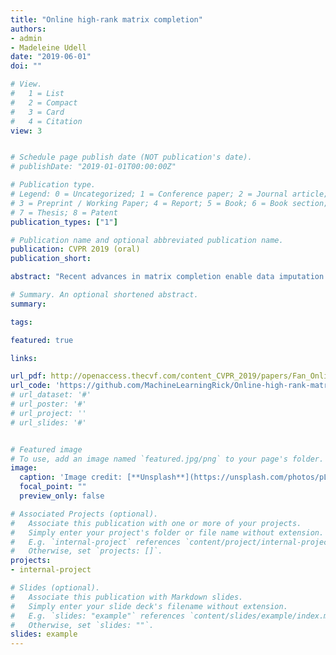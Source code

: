 ```yaml
---
title: "Online high-rank matrix completion"
authors:
- admin
- Madeleine Udell
date: "2019-06-01"
doi: ""

# View.
#   1 = List
#   2 = Compact
#   3 = Card
#   4 = Citation
view: 3


# Schedule page publish date (NOT publication's date).
# publishDate: "2019-01-01T00:00:00Z"

# Publication type.
# Legend: 0 = Uncategorized; 1 = Conference paper; 2 = Journal article;
# 3 = Preprint / Working Paper; 4 = Report; 5 = Book; 6 = Book section;
# 7 = Thesis; 8 = Patent
publication_types: ["1"]

# Publication name and optional abbreviated publication name.
publication: CVPR 2019 (oral)
publication_short: 

abstract: "Recent advances in matrix completion enable data imputation in full-rank matrices by exploiting low dimensional (nonlinear) latent structure. In this paper, we develop a new model for high rank matrix completion (HRMC), together with batch and online methods to fit the model and out-of-sample extension to complete new data. The method works by (implicitly) mapping the data into a high dimensional polynomial feature space using the kernel trick; importantly, the data occupies a low dimensional subspace in this feature space, even when the original data matrix is of full-rank. The online method can handle streaming or sequential data and adapt to non-stationary latent structure, and enjoys much lower space and time complexity than previous methods for HRMC. For example, the time complexity is reduced from O(n3) to O(r3), where n is the number of data points, r is the matrix rank in the feature space, and r ≪ n. We also provide guidance on sampling rate required for these methods to succeed. Experimental results on synthetic data and motion data validate the performance of the proposed methods."

# Summary. An optional shortened abstract.
summary: 

tags:

featured: true

links:

url_pdf: http://openaccess.thecvf.com/content_CVPR_2019/papers/Fan_Online_High_Rank_Matrix_Completion_CVPR_2019_paper.pdf
url_code: 'https://github.com/MachineLearningRick/Online-high-rank-matrix-completion'
# url_dataset: '#'
# url_poster: '#'
# url_project: ''
# url_slides: '#'


# Featured image
# To use, add an image named `featured.jpg/png` to your page's folder. 
image:
  caption: 'Image credit: [**Unsplash**](https://unsplash.com/photos/pLCdAaMFLTE)'
  focal_point: ""
  preview_only: false

# Associated Projects (optional).
#   Associate this publication with one or more of your projects.
#   Simply enter your project's folder or file name without extension.
#   E.g. `internal-project` references `content/project/internal-project/index.md`.
#   Otherwise, set `projects: []`.
projects:
- internal-project

# Slides (optional).
#   Associate this publication with Markdown slides.
#   Simply enter your slide deck's filename without extension.
#   E.g. `slides: "example"` references `content/slides/example/index.md`.
#   Otherwise, set `slides: ""`.
slides: example
---
```



